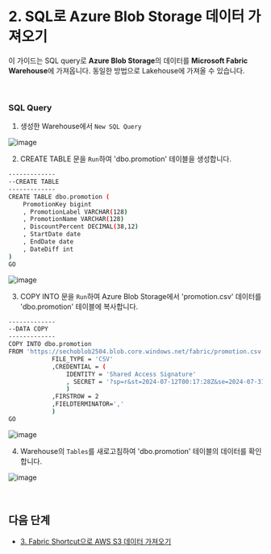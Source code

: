 # 2.	SQL로 Azure Blob Storage 데이터 가져오기

이 가이드는 SQL query로 **Azure Blob Storage**의 데이터를 **Microsoft Fabric Warehouse**에 가져옵니다. 동일한 방법으로 Lakehouse에 가져올 수 있습니다.   


<br/> 

### SQL Query 

1. 생성한 Warehouse에서 `New SQL Query`

![image](https://github.com/user-attachments/assets/efcab097-00f8-44d2-8339-185fe9bd2c87)


2. CREATE TABLE 문을 `Run`하여 'dbo.promotion' 테이블을 생성합니다. 

```bash
-------------
--CREATE TABLE
-------------
CREATE TABLE dbo.promotion (
    PromotionKey bigint
    , PromotionLabel VARCHAR(128)
    , PromotionName VARCHAR(128)
    , DiscountPercent DECIMAL(38,12)
    , StartDate date
    , EndDate date
    , DateDiff int
)
GO
```

![image](https://github.com/user-attachments/assets/e23c921e-93cc-451b-8ba6-9d9cc22ea382)


3. COPY INTO 문을 `Run`하여 Azure Blob Storage에서 'promotion.csv' 데이터를 'dbo.promotion' 테이블에 복사합니다. 

```bash
-------------
--DATA COPY
-------------
COPY INTO dbo.promotion
FROM 'https://sechoblob2504.blob.core.windows.net/fabric/promotion.csv' WITH ( 
            FILE_TYPE = 'CSV'
            ,CREDENTIAL = ( 
                IDENTITY = 'Shared Access Signature'
                , SECRET = '?sp=r&st=2024-07-12T00:17:28Z&se=2024-07-31T08:17:28Z&spr=https&sv=2022-11-02&sr=b&sig=Nw3fbictLr0pSSnH'
                )
            ,FIRSTROW = 2
            ,FIELDTERMINATOR=','
            )
GO
```

![image](https://github.com/user-attachments/assets/bf96cbb3-0835-489f-a3db-0968a3d54281)


4. Warehouse의 `Tables`를 새로고침하여 'dbo.promotion' 테이블의 데이터를 확인합니다. 

![image](https://github.com/user-attachments/assets/f44f2d84-5333-4e81-be5d-a023b524d60a)


<br/>  

## 다음 단계 

* [3.	Fabric Shortcut으로 AWS S3 데이터 가져오기](https://github.com/mnrvacho/Microsoft-Fabric/blob/main/3.%20Shortcut%20-%20AWS%20S3.md) 
 
<br/> 
